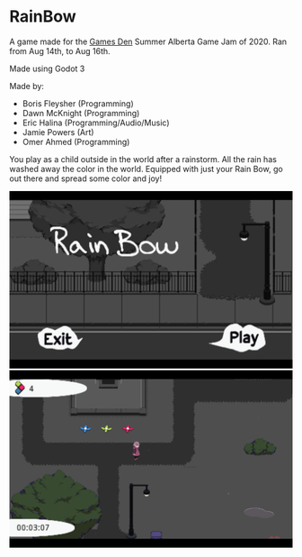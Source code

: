 # RainBow
A game made for the [Games Den](https://sites.google.com/ualberta.ca/thegamesden/home) Summer Alberta Game Jam of 2020. Ran from Aug 14th, to Aug 16th.

Made using Godot 3

Made by:
* Boris Fleysher (Programming)
* Dawn McKnight (Programming)
* Eric Halina (Programming/Audio/Music)
* Jamie Powers (Art)
* Omer Ahmed (Programming)

You play as a child outside in the world after a rainstorm. All the rain has washed away the color in the world. Equipped with just your Rain Bow, go out there and spread some color and joy!

![The title screen](TitleScreen.png)
![Enjoying the outdoors](Outside.png)
